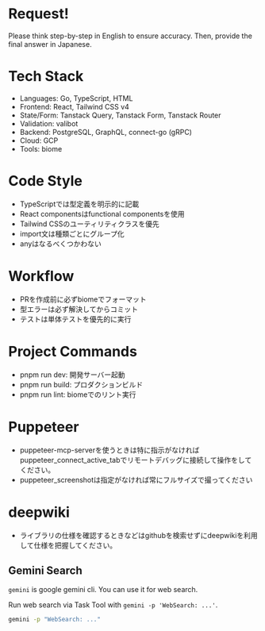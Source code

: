 # Request!
Please think step-by-step in English to ensure accuracy.
Then, provide the final answer in Japanese.

# Tech Stack
- Languages: Go, TypeScript, HTML
- Frontend: React, Tailwind CSS v4
- State/Form: Tanstack Query, Tanstack Form, Tanstack Router
- Validation: valibot
- Backend: PostgreSQL, GraphQL, connect-go (gRPC)
- Cloud: GCP
- Tools: biome

# Code Style
- TypeScriptでは型定義を明示的に記載
- React componentsはfunctional componentsを使用
- Tailwind CSSのユーティリティクラスを優先
- import文は種類ごとにグループ化
- anyはなるべくつかわない

# Workflow
- PRを作成前に必ずbiomeでフォーマット
- 型エラーは必ず解決してからコミット
- テストは単体テストを優先的に実行

# Project Commands
- pnpm run dev: 開発サーバー起動
- pnpm run build: プロダクションビルド
- pnpm run lint: biomeでのリント実行

# Puppeteer
- puppeteer-mcp-serverを使うときは特に指示がなければpuppeteer_connect_active_tabでリモートデバッグに接続して操作をしてください。
- puppeteer_screenshotは指定がなければ常にフルサイズで撮ってください

# deepwiki
- ライブラリの仕様を確認するときなどはgithubを検索せずにdeepwikiを利用して仕様を把握してください。

## Gemini Search

`gemini` is google gemini cli. You can use it for web search.

Run web search via Task Tool with `gemini -p 'WebSearch: ...'`.

```bash
gemini -p "WebSearch: ..."
```
